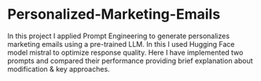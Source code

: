 # Personalized-Marketing-Emails
In this project I applied Prompt Engineering to generate personalizes marketing emails using a pre-trained LLM. In this I used Hugging Face model mistral to optimize response quality. Here I have implemented two prompts and compared their performance providing brief explanation about modification & key approaches. 
